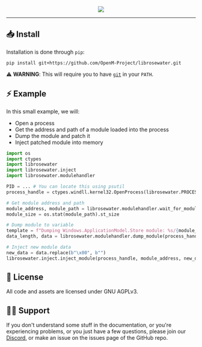 <div align=center>
    <img src="https://github.com/OpenM-Project/librosewater/assets/157366808/f5972377-f93c-4543-88f7-101a6c4c67b3">
</div>

-----

## :inbox_tray: Install
Installation is done through `pip`:
```
pip install git+https://github.com/OpenM-Project/librosewater.git
```
:warning: **WARNING**: This will require you to have <a href="https://gitforwindows.org/">`git`</a> in your `PATH`.

## :zap: Example
In this small example, we will:
- Open a process
- Get the address and path of a module loaded into the process
- Dump the module and patch it
- Inject patched module into memory

```py
import os
import ctypes
import librosewater
import librosewater.inject
import librosewater.modulehandler

PID = ... # You can locate this using psutil
process_handle = ctypes.windll.kernel32.OpenProcess(librosewater.PROCESS_ALL_ACCESS, False, PID)

# Get module address and path
module_address, module_path = librosewater.modulehandler.wait_for_module(process_handle, "Windows.ApplicationModel.Store.dll")
module_size = os.stat(module_path).st_size

# Dump module to variable
template = f"Dumping Windows.ApplicationModel.Store module: %s/{module_size}"
data_length, data = librosewater.modulehandler.dump_module(process_handle, module_address, module_size, progress=template) # returns as much data as it can

# Inject new module data
new_data = data.replace(b"\x00", b"")
librosewater.inject.inject_module(process_handle, module_address, new_data)
```

## :page_with_curl: License
All code and assets are licensed under GNU AGPLv3.

## :technologist: Support

If you don't understand some stuff in the documentation, or you're experiencing problems, or you just have a few questions, please join our [Discord][discord], or make an issue on the issues page of the GitHub repo.

[discord]: https://dsc.gg/openm
